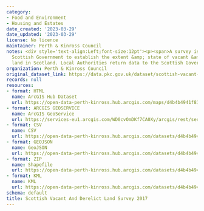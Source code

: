 ```yaml
---
category:
- Food and Environment
- Housing and Estates
date_created: '2023-03-29'
date_updated: '2023-03-29'
license: No licence
maintainer: Perth & Kinross Council
notes: <div style='text-align:Left;font-size:12pt'><p><span>A survey issued by the
  Scottish Government to establish the extent &amp; state of vacant &amp; derelict
  land in Scotland. Local Authorities return data to the Scottish Government for checking.</span></p></div>
organization: Perth & Kinross Council
original_dataset_link: https://data.pkc.gov.uk/dataset/scottish-vacant-and-derelict-land-survey-20171
records: null
resources:
- format: HTML
  name: ArcGIS Hub Dataset
  url: https://open-data-perth-kinross.hub.arcgis.com/maps/d4b4b4941f814b58901482645c500568_5
- format: ARCGIS GEOSERVICE
  name: ArcGIS GeoService
  url: https://services-eu1.arcgis.com/WD0cvOmDKf7CA0Xy/arcgis/rest/services/Scottish_Vacant_and_Derelict_Land_Survey_2017/FeatureServer/5
- format: CSV
  name: CSV
  url: https://open-data-perth-kinross.hub.arcgis.com/datasets/d4b4b4941f814b58901482645c500568_5.csv?outSR=%7B%22latestWkid%22%3A27700%2C%22wkid%22%3A27700%7D
- format: GEOJSON
  name: GeoJSON
  url: https://open-data-perth-kinross.hub.arcgis.com/datasets/d4b4b4941f814b58901482645c500568_5.geojson?outSR=%7B%22latestWkid%22%3A27700%2C%22wkid%22%3A27700%7D
- format: ZIP
  name: Shapefile
  url: https://open-data-perth-kinross.hub.arcgis.com/datasets/d4b4b4941f814b58901482645c500568_5.zip?outSR=%7B%22latestWkid%22%3A27700%2C%22wkid%22%3A27700%7D
- format: KML
  name: KML
  url: https://open-data-perth-kinross.hub.arcgis.com/datasets/d4b4b4941f814b58901482645c500568_5.kml?outSR=%7B%22latestWkid%22%3A27700%2C%22wkid%22%3A27700%7D
schema: default
title: Scottish Vacant And Derelict Land Survey 2017
---
```

